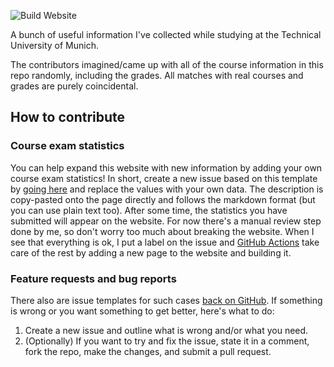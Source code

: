 ![Build Website](https://github.com/mcmikecreations/tum_info/actions/workflows/jekyll-gh-pages.yml/badge.svg)

A bunch of useful information I've collected while studying at the Technical University of Munich.

The contributors imagined/came up with all of the course information in this repo randomly, including the grades.
All matches with real courses and grades are purely coincidental.

## How to contribute

### Course exam statistics

You can help expand this website with new information by adding your own course exam statistics!
In short, create a new issue based on this template by [going here](https://github.com/mcmikecreations/tum_info/issues/new?assignees=&labels=&template=add_course_exam_statistics.md&title=%5BCourse%5D+CIT+IN0001+2022SS) and replace the values with your own data.
The description is copy-pasted onto the page directly and follows the markdown format (but you can use plain text too).
After some time, the statistics you have submitted will appear on the website.
For now there's a manual review step done by me, so don't worry too much about breaking the website.
When I see that everything is ok, I put a label on the issue and [GitHub Actions](https://github.com/mcmikecreations/tum_info/tree/main/.github/workflows)
take care of the rest by adding a new page to the website and building it.

### Feature requests and bug reports

There also are issue templates for such cases [back on GitHub](https://github.com/mcmikecreations/tum_info/issues/new/choose).
If something is wrong or you want something to get better, here's what to do:
1. Create a new issue and outline what is wrong and/or what you need.
2. (Optionally) If you want to try and fix the issue, state it in a comment, fork the repo, make the changes, and submit a pull request.
